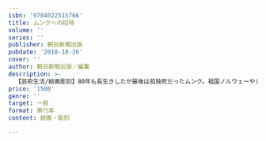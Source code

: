 ```yaml
---
isbn: '9784022515766'
title: ムンクへの招待
volume: ''
series: ''
publisher: 朝日新聞出版
pubdate: '2018-10-26'
cover: ''
author: 朝日新聞出版／編集
description: >-
  【芸術生活/絵画彫刻】80年も長生きしたが最後は孤独死だったムンク。祖国ノルウェーやヨーロッパでも非難されたが、最後はお札の顔にもなったムンクとは、どのような画家だったのか？　《叫び》など代表作品の鑑賞のポイントを解説。「知ってるつもり？」の美術入門書版。
price: '1500'
genre: ''
target: 一般
format: 単行本
content: 絵画・彫刻

---
```

